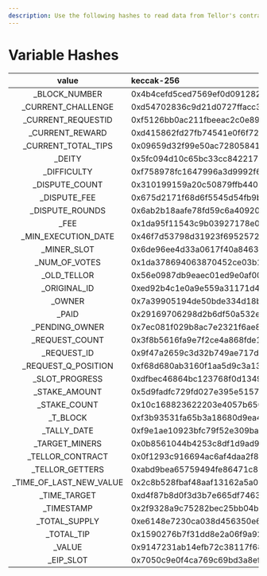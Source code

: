 ```yaml
---
description: Use the following hashes to read data from Tellor's contract
---
```


# Variable Hashes



| **value** | **keccak-256** |
| :---: | :--- |
| \_BLOCK\_NUMBER | 0x4b4cefd5ced7569ef0d091282b4bca9c52a034c56471a6061afd1bf307a2de7c |
| \_CURRENT\_CHALLENGE | 0xd54702836c9d21d0727ffacc3e39f57c92b5ae0f50177e593bfb5ec66e3de280 |
| \_CURRENT\_REQUESTID | 0xf5126bb0ac211fbeeac2c0e89d4c02ac8cadb2da1cfb27b53c6c1f4587b48020 |
| \_CURRENT\_REWARD | 0xd415862fd27fb74541e0f6f725b0c0d5b5fa1f22367d9b78ec6f61d97d05d5f8 |
| \_CURRENT\_TOTAL\_TIPS | 0x09659d32f99e50ac728058418d38174fe83a137c455ff1847e6fb8e15f78f77a |
| \_DEITY | 0x5fc094d10c65bc33cc842217b2eccca0191ff24148319da094e540a559898961 |
| \_DIFFICULTY | 0xf758978fc1647996a3d9992f611883adc442931dc49488312360acc90601759b |
| \_DISPUTE\_COUNT | 0x310199159a20c50879ffb440b45802138b5b162ec9426720e9dd3ee8bbcdb9d7 |
| \_DISPUTE\_FEE | 0x675d2171f68d6f5545d54fb9b1fb61a0e6897e6188ca1cd664e7c9530d91ecfc |
| \_DISPUTE\_ROUNDS | 0x6ab2b18aafe78fd59c6a4092015bddd9fcacb8170f72b299074f74d76a91a923 |
| \_FEE | 0x1da95f11543c9b03927178e07951795dfc95c7501a9d1cf00e13414ca33bc409 |
| \_MIN\_EXECUTION\_DATE | 0x46f7d53798d31923f6952572c6a19ad2d1a8238d26649c2f3493a6d69e425d28 |
| \_MINER\_SLOT | 0x6de96ee4d33a0617f40a846309c8759048857f51b9d59a12d3c3786d4778883d |
| \_NUM\_OF\_VOTES | 0x1da378694063870452ce03b189f48e04c1aa026348e74e6c86e10738514ad2c4 |
| \_OLD\_TELLOR | 0x56e0987db9eaec01ed9e0af003a0fd5c062371f9d23722eb4a3ebc74f16ea371 |
| \_ORIGINAL\_ID | 0xed92b4c1e0a9e559a31171d487ecbec963526662038ecfa3a71160bd62fb8733 |
| \_OWNER | 0x7a39905194de50bde334d18b76bbb36dddd11641d4d50b470cb837cf3bae5def |
| \_PAID | 0x29169706298d2b6df50a532e958b56426de1465348b93650fca42d456eaec5fc |
| \_PENDING\_OWNER | 0x7ec081f029b8ac7e2321f6ae8c6a6a517fda8fcbf63cabd63dfffaeaafa56cc0 |
| \_REQUEST\_COUNT | 0x3f8b5616fa9e7f2ce4a868fde15c58b92e77bc1acd6769bf1567629a3dc4c865 |
| \_REQUEST\_ID | 0x9f47a2659c3d32b749ae717d975e7962959890862423c4318cf86e4ec220291f |
| \_REQUEST\_Q\_POSITION | 0xf68d680ab3160f1aa5d9c3a1383c49e3e60bf3c0c031245cbb036f5ce99afaa1 |
| \_SLOT\_PROGRESS | 0xdfbec46864bc123768f0d134913175d9577a55bb71b9b2595fda21e21f36b082 |
| \_STAKE\_AMOUNT | 0x5d9fadfc729fd027e395e5157ef1b53ef9fa4a8f053043c5f159307543e7cc97 |
| \_STAKE\_COUNT | 0x10c168823622203e4057b65015ff4d95b4c650b308918e8c92dc32ab5a0a034b |
| \_T\_BLOCK | 0xf3b93531fa65b3a18680d9ea49df06d96fbd883c4889dc7db866f8b131602dfb |
| \_TALLY\_DATE | 0xf9e1ae10923bfc79f52e309baf8c7699edb821f91ef5b5bd07be29545917b3a6 |
| \_TARGET\_MINERS | 0x0b8561044b4253c8df1d9ad9f9ce2e0f78e4bd42b2ed8dd2e909e85f750f3bc1 |
| \_TELLOR\_CONTRACT | 0x0f1293c916694ac6af4daa2f866f0448d0c2ce8847074a7896d397c961914a08 |
| \_TELLOR\_GETTERS | 0xabd9bea65759494fe86471c8386762f989e1f2e778949e94efa4a9d1c4b3545a |
| \_TIME\_OF\_LAST\_NEW\_VALUE | 0x2c8b528fbaf48aaf13162a5a0519a7ad5a612da8ff8783465c17e076660a59f1 |
| \_TIME\_TARGET | 0xd4f87b8d0f3d3b7e665df74631f6100b2695daa0e30e40eeac02172e15a999e1 |
| \_TIMESTAMP | 0x2f9328a9c75282bec25bb04befad06926366736e0030c985108445fa728335e5 |
| \_TOTAL\_SUPPLY | 0xe6148e7230ca038d456350e69a91b66968b222bfac9ebfbea6ff0a1fb7380160 |
| \_TOTAL\_TIP | 0x1590276b7f31dd8e2a06f9a92867333eeb3eddbc91e73b9833e3e55d8e34f77d |
| \_VALUE | 0x9147231ab14efb72c38117f68521ddef8de64f092c18c69dbfb602ffc4de7f47 |
| \_EIP\_SLOT | 0x7050c9e0f4ca769c69bd3a8ef740bc37934f8e2c036e5a723fd8ee048ed3f8c3 |



